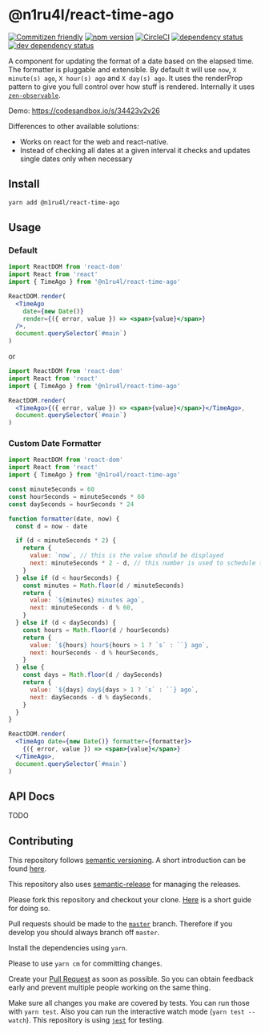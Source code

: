 # @n1ru4l/react-time-ago

[![Commitizen friendly](https://img.shields.io/badge/commitizen-friendly-brightgreen.svg)](http://commitizen.github.io/cz-cli/)
[![npm version](https://badge.fury.io/js/%40n1ru4l%2Freact-time-ago.svg)](https://badge.fury.io/js/%40n1ru4l%2Freact-time-ago)
[![CircleCI](https://circleci.com/gh/n1ru4l/react-time-ago.svg?style=svg)](https://circleci.com/gh/n1ru4l/react-time-ago?style=shield)
[![dependency status](https://david-dm.org/n1ru4l/react-time-ago/status.svg)](https://david-dm.org/n1ru4l/react-time-ago)
[![dev dependency status](https://david-dm.org/bevry/badges/dev-status.svg)](https://david-dm.org/n1ru4l/react-time-ago?type=dev)

A component for updating the format of a date based on the elapsed time.
The formatter is pluggable and extensible.
By default it will use `now`, `X minute(s) ago`, `X hour(s) ago` and `X day(s) ago`.
It uses the renderProp pattern to give you full control over how stuff is rendered.
Internally it uses [`zen-observable`](https://github.com/zenparsing/zen-observable).

Demo: https://codesandbox.io/s/34423v2v26

Differences to other available solutions:

* Works on react for the web and react-native.
* Instead of checking all dates at a given interval it checks and updates single dates only when necessary

## Install

```bash
yarn add @n1ru4l/react-time-ago
```

## Usage

### Default

```jsx
import ReactDOM from 'react-dom'
import React from 'react'
import { TimeAgo } from '@n1ru4l/react-time-ago'

ReactDOM.render(
  <TimeAgo
    date={new Date()}
    render={({ error, value }) => <span>{value}</span>}
  />,
  document.querySelector(`#main`)
)
```

or

```jsx
import ReactDOM from 'react-dom'
import React from 'react'
import { TimeAgo } from '@n1ru4l/react-time-ago'

ReactDOM.render(
  <TimeAgo>{({ error, value }) => <span>{value}</span>}</TimeAgo>,
  document.querySelector(`#main`)
)
```

### Custom Date Formatter

```jsx
import ReactDOM from 'react-dom'
import React from 'react'
import { TimeAgo } from '@n1ru4l/react-time-ago'

const minuteSeconds = 60
const hourSeconds = minuteSeconds * 60
const daySeconds = hourSeconds * 24

function formatter(date, now) {
  const d = now - date

  if (d < minuteSeconds * 2) {
    return {
      value: `now`, // this is the value should be displayed
      next: minuteSeconds * 2 - d, // this number is used to schedule the next update of a value
    }
  } else if (d < hourSeconds) {
    const minutes = Math.floor(d / minuteSeconds)
    return {
      value: `${minutes} minutes ago`,
      next: minuteSeconds - d % 60,
    }
  } else if (d < daySeconds) {
    const hours = Math.floor(d / hourSeconds)
    return {
      value: `${hours} hour${hours > 1 ? `s` : ``} ago`,
      next: hourSeconds - d % hourSeconds,
    }
  } else {
    const days = Math.floor(d / daySeconds)
    return {
      value: `${days} day${days > 1 ? `s` : ``} ago`,
      next: daySeconds - d % daySeconds,
    }
  }
}

ReactDOM.render(
  <TimeAgo date={new Date()} formatter={formatter}>
    {({ error, value }) => <span>{value}</span>}
  </TimeAgo>,
  document.querySelector(`#main`)
)
```

## API Docs

TODO

## Contributing

This repository follows [semantic versioning](https://semver.org/). A short introduction can be found [here](https://medium.com/just-meteor/understanding-semver-3f75d11b4d).

This repository also uses [semantic-release](https://github.com/semantic-release/semantic-release) for managing the releases.

Please fork this repository and checkout your clone. [Here](https://guides.github.com/activities/forking/) is a short guide for doing so.

Pull requests should be made to the [`master`](https://github.com/n1ru4l/react-time-ago/tree/master) branch. Therefore if you develop you should always branch off `master`.

Install the dependencies using `yarn`.

Please to use `yarn cm` for committing changes.

Create your [Pull Request](https://guides.github.com/activities/forking/#making-a-pull-request) as soon as possible. So you can obtain feedback early and prevent multiple people working on the same thing.

Make sure all changes you make are covered by tests. You can run those with `yarn test`. Also you can run the interactive watch mode (`yarn test --watch`). This repository is using [`jest`](https://facebook.github.io/jest/docs/en/getting-started.html) for testing.
